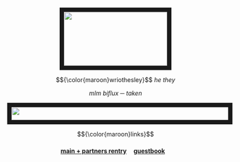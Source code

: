 <p align="center">
<img src="https://64.media.tumblr.com/9507367cda76a0bbee4f7991ed81eddd/e93784e4420155a5-18/s250x400/d9016961304b0af266551e6980c5ab63c3dbe2cd.pnj" width="240" height="125" border="10"/>
</p>

 <p align="center">
 $${\color{maroon}wriothesley}$$
  <em>he they</em>
 </p>
 <p align="center">
   <em>mlm biflux ─ taken</em>
 
 </p>
 <p align="center">
<img src="https://64.media.tumblr.com/9c369ac8a98fe4503fa8860f45cfe979/eeedc803d1006329-01/s540x810/64301aafecee187be7719aaef4f1c0b6b976acb8.pnj" width="540" height="30" border="10"/>
</p>
 <p align="center">
 $${\color{maroon}links}$$
 </p>
 
<div align="center">

#### [main + partners rentry](https://rentry.co/wriothesleyneuvillette) ㅤ[guestbook](https://meropide.123guestbook.com/)ㅤ <p/>
